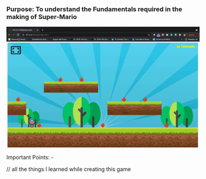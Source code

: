 ### Purpose: To understand the Fundamentals required in the making of Super-Mario


<p align="center">
<img src="assets/game4.gif" width="800">
</p>


Important Points: -

// all the things I learned while creating this game
